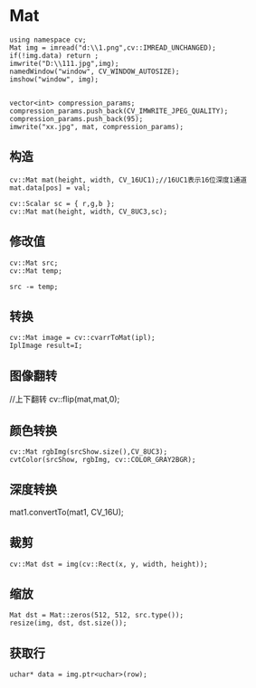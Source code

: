 # Mat

```
using namespace cv;
Mat img = imread("d:\\1.png",cv::IMREAD_UNCHANGED);
if(!img.data) return ;
imwrite("D:\\111.jpg",img);
namedWindow("window", CV_WINDOW_AUTOSIZE);
imshow("window", img);


vector<int> compression_params;
compression_params.push_back(CV_IMWRITE_JPEG_QUALITY);
compression_params.push_back(95);
imwrite("xx.jpg", mat, compression_params);
```

## 构造

```
cv::Mat mat(height, width, CV_16UC1);//16UC1表示16位深度1通道
mat.data[pos] = val;

cv::Scalar sc = { r,g,b };
cv::Mat mat(height, width, CV_8UC3,sc);
```


## 修改值
```
cv::Mat src;
cv::Mat temp;

src -= temp;
```


## 转换

```
cv::Mat image = cv::cvarrToMat(ipl);
IplImage result=I;
```

## 图像翻转
//上下翻转 
cv::flip(mat,mat,0);

## 颜色转换

```
cv::Mat rgbImg(srcShow.size(),CV_8UC3);
cvtColor(srcShow, rgbImg, cv::COLOR_GRAY2BGR);
```

## 深度转换
mat1.convertTo(mat1, CV_16U);


## 裁剪

```
cv::Mat dst = img(cv::Rect(x, y, width, height));
```

## 缩放
```
Mat dst = Mat::zeros(512, 512, src.type());
resize(img, dst, dst.size());
```

## 获取行
```
uchar* data = img.ptr<uchar>(row);
```